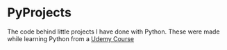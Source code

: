 # PyProjects
The code behind little projects I have done with Python.
These were made while learning Python from a [Udemy Course](https://www.udemy.com/course/100-days-of-code/)
